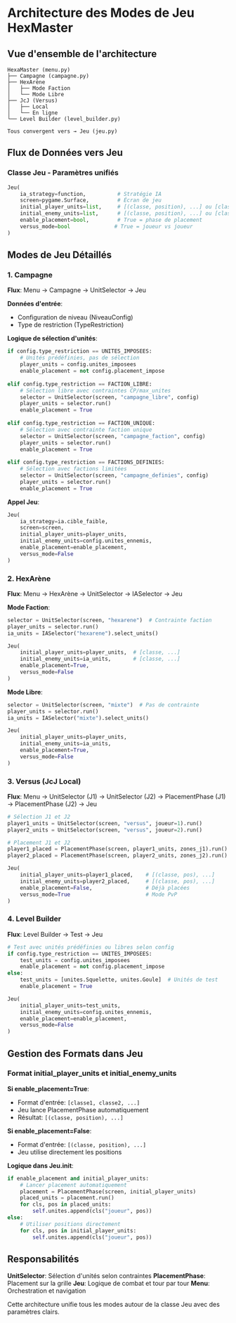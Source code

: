 # Architecture des Modes de Jeu HexMaster

## Vue d'ensemble de l'architecture

```
HexaMaster (menu.py)
├── Campagne (campagne.py)
├── HexArène 
│   ├── Mode Faction
│   └── Mode Libre
├── JcJ (Versus)
│   ├── Local
│   └── En ligne
└── Level Builder (level_builder.py)

Tous convergent vers → Jeu (jeu.py)
```

## Flux de Données vers Jeu

### Classe Jeu - Paramètres unifiés
```python
Jeu(
    ia_strategy=function,          # Stratégie IA
    screen=pygame.Surface,         # Écran de jeu
    initial_player_units=list,     # [(classe, position), ...] ou [classe, ...]
    initial_enemy_units=list,      # [(classe, position), ...] ou [classe, ...]
    enable_placement=bool,         # True = phase de placement
    versus_mode=bool              # True = joueur vs joueur
)
```

## Modes de Jeu Détaillés

### 1. Campagne
**Flux**: Menu → Campagne → UnitSelector → Jeu

**Données d'entrée**:
- Configuration de niveau (NiveauConfig)
- Type de restriction (TypeRestriction)

**Logique de sélection d'unités**:
```python
if config.type_restriction == UNITES_IMPOSEES:
    # Unités prédéfinies, pas de sélection
    player_units = config.unites_imposees
    enable_placement = not config.placement_impose
    
elif config.type_restriction == FACTION_LIBRE:
    # Sélection libre avec contraintes CP/max_unites
    selector = UnitSelector(screen, "campagne_libre", config)
    player_units = selector.run()
    enable_placement = True
    
elif config.type_restriction == FACTION_UNIQUE:
    # Sélection avec contrainte faction unique
    selector = UnitSelector(screen, "campagne_faction", config)
    player_units = selector.run()
    enable_placement = True
    
elif config.type_restriction == FACTIONS_DEFINIES:
    # Sélection avec factions limitées
    selector = UnitSelector(screen, "campagne_definies", config)
    player_units = selector.run()
    enable_placement = True
```

**Appel Jeu**:
```python
Jeu(
    ia_strategy=ia.cible_faible,
    screen=screen,
    initial_player_units=player_units,
    initial_enemy_units=config.unites_ennemis,
    enable_placement=enable_placement,
    versus_mode=False
)
```

### 2. HexArène
**Flux**: Menu → HexArène → UnitSelector → IASelector → Jeu

**Mode Faction**:
```python
selector = UnitSelector(screen, "hexarene")  # Contrainte faction
player_units = selector.run()
ia_units = IASelector("hexarene").select_units()

Jeu(
    initial_player_units=player_units,  # [classe, ...]
    initial_enemy_units=ia_units,       # [classe, ...]
    enable_placement=True,
    versus_mode=False
)
```

**Mode Libre**:
```python
selector = UnitSelector(screen, "mixte")  # Pas de contrainte
player_units = selector.run()
ia_units = IASelector("mixte").select_units()

Jeu(
    initial_player_units=player_units,
    initial_enemy_units=ia_units,
    enable_placement=True,
    versus_mode=False
)
```

### 3. Versus (JcJ Local)
**Flux**: Menu → UnitSelector (J1) → UnitSelector (J2) → PlacementPhase (J1) → PlacementPhase (J2) → Jeu

```python
# Sélection J1 et J2
player1_units = UnitSelector(screen, "versus", joueur=1).run()
player2_units = UnitSelector(screen, "versus", joueur=2).run()

# Placement J1 et J2
player1_placed = PlacementPhase(screen, player1_units, zones_j1).run()
player2_placed = PlacementPhase(screen, player2_units, zones_j2).run()

Jeu(
    initial_player_units=player1_placed,    # [(classe, pos), ...]
    initial_enemy_units=player2_placed,     # [(classe, pos), ...]
    enable_placement=False,                 # Déjà placées
    versus_mode=True                        # Mode PvP
)
```

### 4. Level Builder
**Flux**: Level Builder → Test → Jeu

```python
# Test avec unités prédéfinies ou libres selon config
if config.type_restriction == UNITES_IMPOSEES:
    test_units = config.unites_imposees
    enable_placement = not config.placement_impose
else:
    test_units = [unites.Squelette, unites.Goule]  # Unités de test
    enable_placement = True

Jeu(
    initial_player_units=test_units,
    initial_enemy_units=config.unites_ennemis,
    enable_placement=enable_placement,
    versus_mode=False
)
```

## Gestion des Formats dans Jeu

### Format initial_player_units et initial_enemy_units

**Si enable_placement=True**:
- Format d'entrée: `[classe1, classe2, ...]`
- Jeu lance PlacementPhase automatiquement
- Résultat: `[(classe, position), ...]`

**Si enable_placement=False**:
- Format d'entrée: `[(classe, position), ...]`
- Jeu utilise directement les positions

**Logique dans Jeu.__init__**:
```python
if enable_placement and initial_player_units:
    # Lancer placement automatiquement
    placement = PlacementPhase(screen, initial_player_units)
    placed_units = placement.run()
    for cls, pos in placed_units:
        self.unites.append(cls("joueur", pos))
else:
    # Utiliser positions directement
    for cls, pos in initial_player_units:
        self.unites.append(cls("joueur", pos))
```

## Responsabilités

**UnitSelector**: Sélection d'unités selon contraintes
**PlacementPhase**: Placement sur la grille
**Jeu**: Logique de combat et tour par tour
**Menu**: Orchestration et navigation

Cette architecture unifie tous les modes autour de la classe Jeu avec des paramètres clairs.
